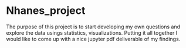 # Nhanes_project

The purpose of this project is to start developing my own questions and explore the data usings statistics,
visualizations. 
Putting it all together I would like to come up with a nice jupyter pdf deliverable of my findings. 
